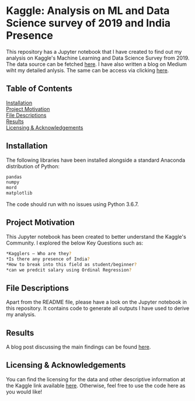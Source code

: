 # Kaggle: Analysis on ML and Data Science survey of 2019 and India Presence

This repository has a Jupyter notebook that I have created to find out my analysis on Kaggle's Machine Learning and Data Science Survey from 2019. The data source can be fetched [here](https://www.kaggle.com/c/kaggle-survey-2019). I have also written a blog on Medium wiht my detailed anlysis. The same can be access via clicking [here](hhttps://medium.com/@tgpath18/kaggle-analysis-on-ml-and-data-science-survey-2019-and-india-presence-b4ddc8015e01).

## Table of Contents  
[Installation](#installation)  
[Project Motivation](#motivation)  
[File Descriptions](#files)  
[Results](#results)  
[Licensing & Acknowledgements](#licensing)  

<a name="installation"/></a>
## Installation

The following libraries have been installed alongside a standard Anaconda distribution of Python:

```bash
pandas
numpy
mord
matplotlib
```

The code should run with no issues using Python 3.6.7.

<a name="motivation"/></a>
## Project Motivation

This Jupyter notebook has been created to better understand the Kaggle's Community. I explored the below Key Questions such as:

```bash
*Kagglers — Who are they?
*Is there any presence of India?
*How to break into this field as student/beginner?
*can we predcit salary using Ordinal Regression?
```

<a name="files"/></a>
## File Descriptions
Apart from the README file, please have a look on the Jupyter notebook in this repository. It contains code to generate all outputs I have used to derive my analysis.

<a name="results"/></a>
## Results
A blog post discussing the main findings can be found [here](https://medium.com/@tgpath18/kaggle-analysis-on-ml-and-data-science-survey-2019-and-india-presence-b4ddc8015e01).

<a name="licensing"/></a>
## Licensing & Acknowledgements
You can find the licensing for the data and other descriptive information at the Kaggle link available [here](https://www.kaggle.com/c/kaggle-survey-2019). Otherwise, feel free to use the code here as you would like!
